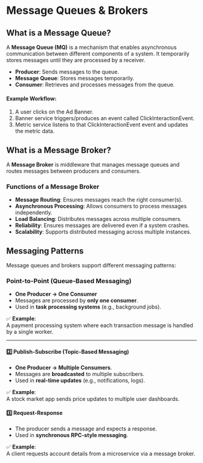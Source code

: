 # Message Queues & Brokers

## **What is a Message Queue?**

A **Message Queue (MQ)** is a mechanism that enables asynchronous communication between different components of a system. It temporarily stores messages until they are processed by a receiver.

* **Producer**: Sends messages to the queue.
* **Message Queue**: Stores messages temporarily.
* **Consumer**: Retrieves and processes messages from the queue.

#### **Example Workflow:**

1. A user clicks on the Ad Banner.
2. Banner service triggers/produces an event called ClickInteractionEvent.
3. Metric service listens to that ClickInteractionEvent event and updates the metric data.

## **What is a Message Broker?**

A **Message Broker** is middleware that manages message queues and routes messages between producers and consumers.

### **Functions of a Message Broker**

* **Message Routing**: Ensures messages reach the right consumer(s).
* **Asynchronous Processing**: Allows consumers to process messages independently.
* **Load Balancing**: Distributes messages across multiple consumers.
* **Reliability**: Ensures messages are delivered even if a system crashes.
* **Scalability**: Supports distributed messaging across multiple instances.



## **Messaging Patterns**

Message queues and brokers support different messaging patterns:

### **Point-to-Point (Queue-Based Messaging)**

* **One Producer → One Consumer**
* Messages are processed by **only one consumer**.
* Used in **task processing systems** (e.g., background jobs).

✅ **Example**:\
A payment processing system where each transaction message is handled by a single worker.

***

#### **2️⃣ Publish-Subscribe (Topic-Based Messaging)**

* **One Producer → Multiple Consumers**.
* Messages are **broadcasted** to multiple subscribers.
* Used in **real-time updates** (e.g., notifications, logs).

✅ **Example**:\
A stock market app sends price updates to multiple user dashboards.

#### **3️⃣ Request-Response**

* The producer sends a message and expects a response.
* Used in **synchronous RPC-style messaging**.

✅ **Example**:\
A client requests account details from a microservice via a message broker.

